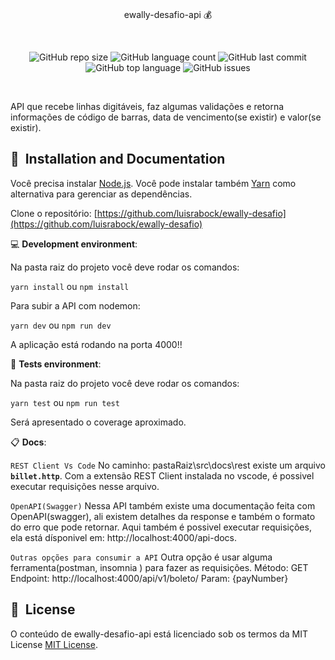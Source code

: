   

<br/>
<p align="center">
    ewally-desafio-api 💰
</p>

<br/>
<p align="center">
    <img alt="GitHub repo size" src="https://img.shields.io/github/repo-size/luisrabock/ewally-desafio?color=blue&style=flat-square">
      <img alt="GitHub language count" src="https://img.shields.io/github/languages/count/luisrabock/nearby-api?style=flat-square">
	<img alt="GitHub last commit" src="https://img.shields.io/github/last-commit/luisrabock/nearby-api?color=blue&style=flat-square">
        <img alt="GitHub top language" src="https://img.shields.io/github/languages/top/luisrabock/nearby-api">
        <img alt="GitHub issues" src="https://img.shields.io/github/issues-raw/luisrabock/nearby-api?color=red">
</p>
<br/>


 
API que recebe linhas digitáveis, faz algumas validações e retorna informações de código de barras, data de vencimento(se existir) e valor(se existir).


## 🚀&nbsp; Installation and Documentation

Você precisa instalar  [Node.js](https://nodejs.org/en/download/).
Você pode instalar também [Yarn](https://yarnpkg.com/) como alternativa para gerenciar as dependências.

Clone o repositório: [https://github.com/luisrabock/ewally-desafio](https://github.com/luisrabock/ewally-desafio)

💻 **Development environment**:

Na pasta raiz do projeto você deve rodar os comandos:

```yarn install``` ou ```npm install```

Para subir a API com nodemon:

```yarn dev``` ou ```npm run dev```


A aplicação está rodando na porta 4000!!

🧪 **Tests environment**:

Na pasta raiz do projeto você deve rodar os comandos:

```yarn test``` ou ```npm run test```

Será apresentado o coverage aproximado.

📋 **Docs**:


```REST Client Vs Code```
No caminho: pastaRaiz\src\docs\rest existe um arquivo **`billet.http`**. Com a extensão REST Client instalada no vscode, é possivel executar requisições nesse arquivo.

```OpenAPI(Swagger)```
Nessa API também existe uma documentação feita com OpenAPI(swagger), ali existem detalhes da response e também o formato do erro que pode retornar. Aqui também é possivel executar requisições, ela está dísponivel em: http://localhost:4000/api-docs.

```Outras opções para consumir a API```
Outra opção é usar alguma ferramenta(postman, insomnia ) para fazer as requisições.
Método: GET
Endpoint: http://localhost:4000/api/v1/boleto/
Param: {payNumber}


## 📘&nbsp; License
O conteúdo de ewally-desafio-api está licenciado sob os termos da MIT License [MIT License](LICENSE).